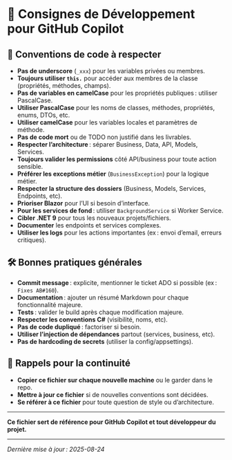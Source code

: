 ﻿# 🧠 Consignes de Développement pour GitHub Copilot

## 🎯 Conventions de code à respecter

- **Pas de underscore** (`_xxx`) pour les variables privées ou membres.
- **Toujours utiliser `this.`** pour accéder aux membres de la classe (propriétés, méthodes, champs).
- **Pas de variables en camelCase** pour les propriétés publiques : utiliser PascalCase.
- **Utiliser PascalCase** pour les noms de classes, méthodes, propriétés, enums, DTOs, etc.
- **Utiliser camelCase** pour les variables locales et paramètres de méthode.
- **Pas de code mort** ou de TODO non justifié dans les livrables.
- **Respecter l’architecture** : séparer Business, Data, API, Models, Services.
- **Toujours valider les permissions** côté API/business pour toute action sensible.
- **Préférer les exceptions métier** (`BusinessException`) pour la logique métier.
- **Respecter la structure des dossiers** (Business, Models, Services, Endpoints, etc).
- **Prioriser Blazor** pour l’UI si besoin d’interface.
- **Pour les services de fond** : utiliser `BackgroundService` si Worker Service.
- **Cibler .NET 9** pour tous les nouveaux projets/fichiers.
- **Documenter** les endpoints et services complexes.
- **Utiliser les logs** pour les actions importantes (ex : envoi d’email, erreurs critiques).

## 🛠️ Bonnes pratiques générales

- **Commit message** : explicite, mentionner le ticket ADO si possible (ex : `Fixes AB#160`).
- **Documentation** : ajouter un résumé Markdown pour chaque fonctionnalité majeure.
- **Tests** : valider le build après chaque modification majeure.
- **Respecter les conventions C#** (visibilité, noms, etc).
- **Pas de code dupliqué** : factoriser si besoin.
- **Utiliser l’injection de dépendances** partout (services, business, etc).
- **Pas de hardcoding de secrets** (utiliser la config/appsettings).

## 🔄 Rappels pour la continuité

- **Copier ce fichier sur chaque nouvelle machine** ou le garder dans le repo.
- **Mettre à jour ce fichier** si de nouvelles conventions sont décidées.
- **Se référer à ce fichier** pour toute question de style ou d’architecture.

---

**Ce fichier sert de référence pour GitHub Copilot et tout développeur du projet.**

---

*Dernière mise à jour : 2025-08-24*